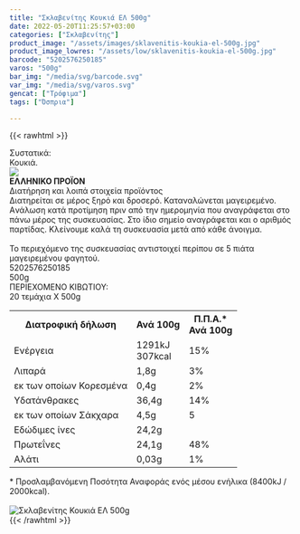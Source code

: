 ```yaml
---
title: "Σκλαβενίτης Κουκιά ΕΛ 500g"
date: 2022-05-20T11:25:57+03:00
categories: ["Σκλαβενίτης"]
product_image: "/assets/images/sklavenitis-koukia-el-500g.jpg"
product_image_lowres: "/assets/low/sklavenitis-koukia-el-500g.jpg"
barcode: "5202576250185"
varos: "500g"
bar_img: "/media/svg/barcode.svg"
var_img: "/media/svg/varos.svg"
gencat: ["Τρόφιμα"]
tags: ["Όσπρια"]

---
```

{{< rawhtml >}}

<div class="sload532"><div class="product"><div id="sistatika">Συστατικά:</div><div class="alltext">Κουκιά.</div><div id="flag"><div id="flagimage"><img src="/media/icons/gr.svg"></div><span id="flagtext"><b>ΕΛΛΗΝΙΚΟ ΠΡΟΪΟΝ</b></span></div><div id="loipa">Διατήρηση και λοιπά στοιχεία προϊόντος</div><div class="alltext">Διατηρείται σε μέρος ξηρό και δροσερό. Καταναλώνεται μαγειρεμένο. Aνάλωση κατά προτίμηση πριν από την ημερομηνία που αναγράφεται στο πάνω μέρος της συσκευασίας. Στο ίδιο σημείο αναγράφεται και ο αριθμός παρτίδας. Κλείνουμε καλά τη συσκευασία μετά από κάθε άνοιγμα.<br><br>Το περιεχόμενο της συσκευασίας αντιστοιχεί περίπου σε 5 πιάτα μαγειρεμένου φαγητού.</div><div id="barcode"><div id="barimage1"></div><span id="bartext">5202576250185</span></div><div id="varos"><div id="varosimage1"></div><span id="varostext">500g</span></div><div id="kivotio">ΠΕΡΙΕΧΟΜΕΝΟ ΚΙΒΩΤΙΟΥ:<br>20 τεμάχια Χ 500g</div><div class="tabout"><table id="diatable"><tbody><tr><th>Διατροφική δήλωση</th><th>Ανά 100g</th><th>Π.Π.Α.*<br>Ανά 100g</th></tr><tr><td class="texr2">Ενέργεια</td><td class="texr">1291kJ<br>307kcal</td><td class="texr">15%</td></tr><tr><td class="texr2">Λιπαρά</td><td class="texr">1,8g</td><td class="texr">3%</td></tr><tr><td class="gray">εκ των οποίων Κορεσµένα</td><td class="gray2">0,4g</td><td class="gray2">2%</td></tr><tr><td class="texr2">Yδατάνθρακες</td><td class="texr">36,4g</td><td class="texr">14%</td></tr><tr><td class="gray">εκ των οποίων Σάκχαρα</td><td class="gray2">4,5g</td><td class="gray2">5</td></tr><tr><td class="texr2">Eδώδιμες ίνες</td><td class="texr">24,2g</td><td class="texr"></td></tr><tr><td class="texr2">Πρωτεΐνες</td><td class="texr">24,1g</td><td class="texr">48%</td></tr><tr><td class="texr2">Αλάτι</td><td class="texr">0,03g</td><td class="texr">1%</td></tr></tbody></table></div><div class="alltext">* Προσλαμβανόμενη Ποσότητα Αναφοράς ενός μέσου ενήλικα (8400kJ / 2000kcal).</div><br><div class="pimg"><img alt="Σκλαβενίτης Κουκιά ΕΛ 500g" title="Σκλαβενίτης Κουκιά ΕΛ 500g" src="/assets/images/sklavenitis-koukia-el-500g.jpg"></div></div></div>
{{< /rawhtml >}}


